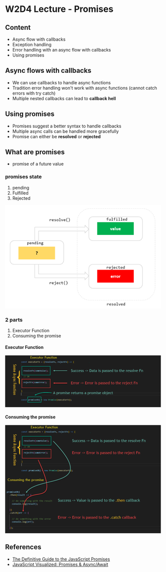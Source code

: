 # W2D4 Lecture - Promises

## Content

- Async flow with callbacks
- Exception handling
- Error handling with an async flow with callbacks
- Using promises

## Async flows with callbacks

- We can use callbacks to handle async functions
- Tradition error handling won't work with async functions (cannot catch errors with try catch)
- Multiple nested callbacks can lead to **callback hell**

## Using promises

- Promises suggest a better syntax to handle callbacks
- Multiple async calls can be handled more gracefully
- Promise can either be **resolved** or **rejected**

## What are promises

- promise of a future value

### promises state

1. pending
2. Fulfilled
3. Rejected

![Promise States](./JavaScript-Promise-state.png)


### 2 parts

1. Executor Function
2. Consuming the promise


#### Executor Function

![Executor Function](./executor_fn.png)

#### Consuming the promise

![Consuming the promise](./consuming_promise.png)


## References

- [The Definitive Guide to the JavaScript Promises](https://www.javascripttutorial.net/es6/javascript-promises/)
- [JavaScript Visualized: Promises & Async/Await](https://dev.to/lydiahallie/javascript-visualized-promises-async-await-5gke)